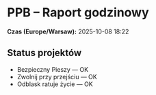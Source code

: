 # PPB – Raport godzinowy
**Czas (Europe/Warsaw):** 2025-10-08 18:22

## Status projektów
- Bezpieczny Pieszy — OK
- Zwolnij przy przejściu — OK
- Odblask ratuje życie — OK

